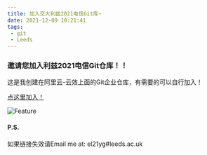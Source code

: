 ```yaml
---
title: 加入交大利兹2021电信Git库~
date: 2021-12-09 10:21:41
tags: 
 - git
 - Leeds
---
```

### 邀请您加入利兹2021电信Git仓库！！
这是我创建在阿里云-云效上面的Git企业仓库，有需要的可以自行加入！

[点这里加入！](https://account-devops.aliyun.com/account/invite?sign=18087eb55b5fd1bf30439e52eabcace5&next_url=https%3A%2F%2Fcodeup.aliyun.com%3Forg_id%3D61b0b1875676a35a3b7db451 )

![Feature](20211209101715.png)
#### P.S.
如果链接失效请Email me at: el21yg#leeds.ac.uk